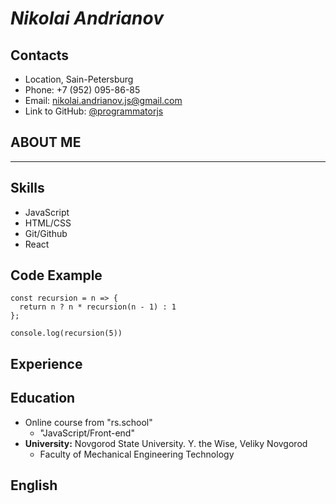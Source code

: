 # _Nikolai Andrianov_

## Contacts
* Location, Sain-Petersburg
* Phone: +7 (952) 095-86-85 
* Email: nikolai.andrianov.js@gmail.com
* Link to GitHub: [@programmatorjs](https://github.com/programmatorjs)

## ABOUT ME

------------
## Skills
* JavaScript
* HTML/CSS
* Git/Github
* React
## Code Example
```
const recursion = n => {
  return n ? n * recursion(n - 1) : 1
};

console.log(recursion(5))

```

## Experience
## Education
* Online course from "rs.school"
    - "JavaScript/Front-end"
* __University:__ Novgorod State University. Y. the Wise, Veliky Novgorod
    - Faculty of Mechanical Engineering Technology
## English
